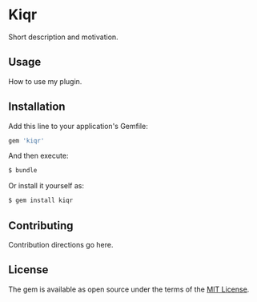# Kiqr
Short description and motivation.

## Usage
How to use my plugin.

## Installation
Add this line to your application's Gemfile:

```ruby
gem 'kiqr'
```

And then execute:
```bash
$ bundle
```

Or install it yourself as:
```bash
$ gem install kiqr
```

## Contributing
Contribution directions go here.

## License
The gem is available as open source under the terms of the [MIT License](https://opensource.org/licenses/MIT).
